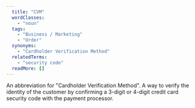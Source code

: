 ```yaml
---
  title: "CVM"
  wordClasses: 
    - "noun"
  tags: 
    - "Business / Marketing"
    - "Order"
  synonyms: 
    - "Cardholder Verification Method"
  relatedTerms: 
    - "security code"
  readMore: []
---
```

An abbreviation for "Cardholder Verification Method". A way to verify the identity of the customer by confirming a 3-digit or 4-digit credit card security code with the payment processor.

